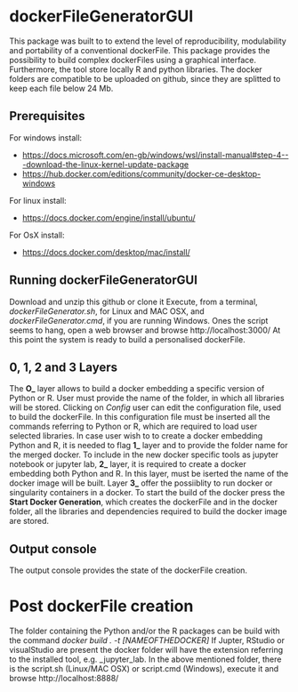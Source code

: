 # dockerFileGeneratorGUI
This package was built to to extend the level of reproducibility, modulability and portability of a conventional dockerFile.
This package provides the possibility to build complex dockerFiles using a graphical interface. Furthermore, the tool store locally R and python libraries. The docker folders are compatible to be uploaded on github, since they are splitted to keep each file below 24 Mb.

## Prerequisites
For windows install:
- https://docs.microsoft.com/en-gb/windows/wsl/install-manual#step-4---download-the-linux-kernel-update-package
- https://hub.docker.com/editions/community/docker-ce-desktop-windows

For linux install:
- https://docs.docker.com/engine/install/ubuntu/

For OsX install: 
- https://docs.docker.com/desktop/mac/install/

## Running dockerFileGeneratorGUI
Download and unzip this github or clone it
Execute, from a terminal, *dockerFileGenerator.sh*, for Linux and MAC OSX, and *dockerFileGenerator.cmd*, if you are running Windows.
Ones the script seems to hang, open a web browser and browse http://localhost:3000/
At this point the system is ready to build a personalised dockerFile.

## 0, 1, 2 and 3 Layers
The **O_** layer allows to build a docker embedding a specific version of Python or R. User must provide the name of the folder, in which all libraries will be stored.
Clicking on *Config* user can edit the configuration file, used to build the dockerFile. In this configuration file  must be inserted all the commands referring to Python or R, which are required to load user selected libraries.
In case user wish to to create a docker embedding Python and R, it is needed  to flag **1_** layer and to provide the folder name for the merged docker.
To include in the new docker specific tools as jupyter notebook or jupyter lab, **2_** layer, it is required to create a docker embedding both Python and R. In this layer, must be iserted the name of the docker image will be built.
Layer **3_** offer the possiiblity to run docker or singularity containers in a docker.
To start the build of the docker press the **Start Docker Generation**, which creates the dockerFile and in the docker folder, all the libraries and dependencies required to build the docker image are stored.

## Output console
The output console provides the state of the dockerFile creation.

# Post dockerFile creation
The folder containing the Python and/or the R packages can be build with the command *docker build . -t [NAMEOFTHEDOCKER]*
If Jupter, RStudio or visualStudio are present the docker folder will have the extension referring to the installed tool, e.g. _jupyter_lab.
In the above mentioned folder, there is the script.sh (Linux/MAC OSX) or script.cmd (Windows), execute it and browse http://localhost:8888/

